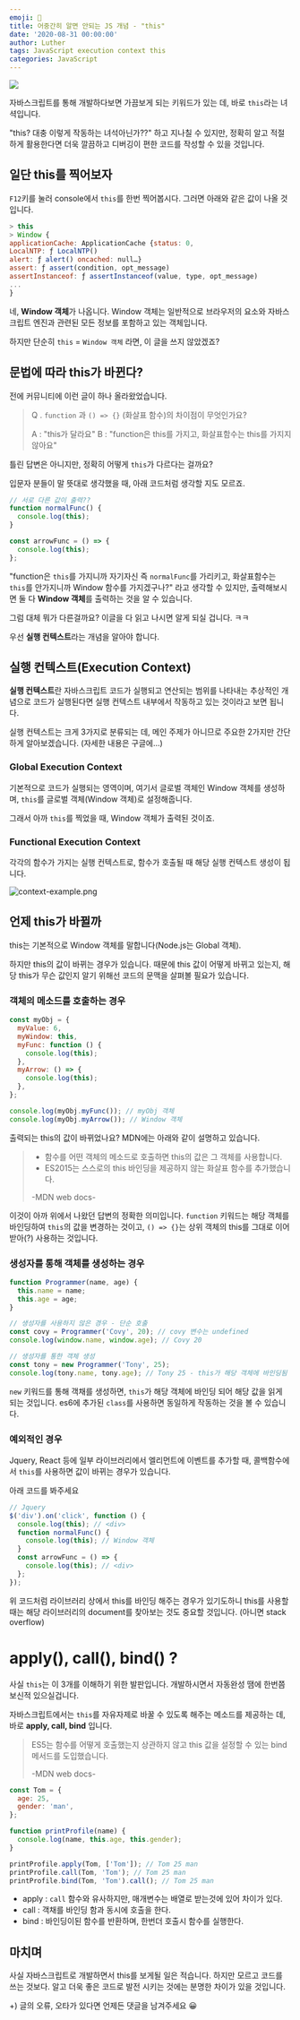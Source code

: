 ```yaml
---
emoji: 🏃
title: 어중간히 알면 안되는 JS 개념 - "this"
date: '2020-08-31 00:00:00'
author: Luther
tags: JavaScript execution context this
categories: JavaScript
---
```


![](./images/thumbnail.png)

자바스크립트를 통해 개발하다보면 가끔보게 되는 키워드가 있는 데, 바로 `this`라는 녀셕입니다.

"this? 대충 이렇게 작동하는 녀석아닌가??" 하고 지나칠 수 있지만, 정확히 알고 적절하게 활용한다면 더욱 깔끔하고 디버깅이 편한 코드를 작성할 수 있을 것입니다.

## 일단 this를 찍어보자

`F12`키를 눌러 console에서 `this`를 한번 찍어봅시다. 그러면 아래와 같은 값이 나올 것 입니다.

```javascript
> this
> Window {
applicationCache: ApplicationCache {status: 0,
LocalNTP: ƒ LocalNTP()
alert: ƒ alert() oncached: null…}
assert: ƒ assert(condition, opt_message)
assertInstanceof: ƒ assertInstanceof(value, type, opt_message)
...
}
```

네, **Window 객체**가 나옵니다. Window 객체는 일반적으로 브라우저의 요소와 자바스크립트 엔진과 관련된 모든 정보를 포함하고 있는 객체입니다.

하지만 단순히 `this` = `Window 객체` 라면, 이 글을 쓰지 않았겠죠?

## 문법에 따라 this가 바뀐다?

전에 커뮤니티에 이런 글이 하나 올라왔었습니다.

> Q . `function` 과 `() => {}` (화살표 함수)의 차이점이 무엇인가요?
>
> A : "this가 달라요"
> B : "function은 this를 가지고, 화살표함수는 this를 가지지 않아요"

틀린 답변은 아니지만, 정확히 어떻게 `this`가 다르다는 걸까요?

입문자 분들이 말 뜻대로 생각했을 때, 아래 코드처럼 생각할 지도 모르죠.

```javascript
// 서로 다른 값이 출력??
function normalFunc() {
  console.log(this);
}

const arrowFunc = () => {
  console.log(this);
};
```

"function은 `this`를 가지니까 자기자신 즉 `normalFunc`를 가리키고, 화살표함수는 `this`를 안가지니까 Window 함수를 가지겠구나?" 라고 생각할 수 있지만, 출력해보시면 둘 다 **Window 객체**를 출력하는 것을 알 수 있습니다.

그럼 대체 뭐가 다른걸까요? 이글을 다 읽고 나시면 알게 되실 겁니다. ㅋㅋ

우선 **실행 컨텍스트**라는 개념을 알아야 합니다.

## 실행 컨텍스트(Execution Context)

**실행 컨텍스트**란 자바스크립트 코드가 실행되고 연산되는 범위를 나타내는 추상적인 개념으로 코드가 실행된다면 실행 컨텍스트 내부에서 작동하고 있는 것이라고 보면 됩니다.

실행 컨텍스트는 크게 3가지로 분류되는 데, 메인 주제가 아니므로 주요한 2가지만 간단하게 알아보겠습니다. (자세한 내용은 구글에...)

### Global Execution Context

기본적으로 코드가 실행되는 영역이며, 여기서 글로벌 객체인 Window 객체를 생성하며, `this`를 글로벌 객체(Window 객체)로 설정해줍니다.

그래서 아까 `this`를 찍었을 때, Window 객체가 출력된 것이죠.

### Functional Execution Context

각각의 함수가 가지는 실행 컨텍스트로, 함수가 호출될 때 해당 실행 컨텍스트 생성이 됩니다.

![context-example.png](./images/context-example.png)

## 언제 this가 바뀔까

this는 기본적으로 Window 객체를 말합니다(Node.js는 Global 객체).

하지만 this의 값이 바뀌는 경우가 있습니다. 때문에 this 값이 어떻게 바뀌고 있는지, 해당 this가 무슨 값인지 알기 위해선 코드의 문맥을 살펴볼 필요가 있습니다.

### 객체의 메소드를 호출하는 경우

```javascript
const myObj = {
  myValue: 6,
  myWindow: this,
  myFunc: function () {
    console.log(this);
  },
  myArrow: () => {
    console.log(this);
  },
};

console.log(myObj.myFunc()); // myObj 객체
console.log(myObj.myArrow()); // Window 객체
```

출력되는 this의 값이 바뀌었나요? MDN에는 아래와 같이 설명하고 있습니다.

> - 함수를 어떤 객체의 메소드로 호출하면 this의 값은 그 객체를 사용합니다.
> - ES2015는 스스로의 this 바인딩을 제공하지 않는 화살표 함수를 추가했습니다.
>
> -MDN web docs-

이것이 아까 위에서 나왔던 답변의 정확한 의미입니다. `function` 키워드는 해당 객체를 바인딩하여 `this`의 값을 변경하는 것이고, `() => {}`는 상위 객체의 this를 그대로 이어받아(?) 사용하는 것입니다.

### 생성자를 통해 객체를 생성하는 경우

```javascript
function Programmer(name, age) {
  this.name = name;
  this.age = age;
}

// 생성자를 사용하지 않은 경우 - 단순 호출
const covy = Programmer('Covy', 20); // covy 변수는 undefined
console.log(window.name, window.age); // Covy 20

// 생성자를 통한 객체 생성
const tony = new Programmer('Tony', 25);
console.log(tony.name, tony.age); // Tony 25 - this가 해당 객체에 바인딩됨
```

`new` 키워드를 통해 객채를 생성하면, `this`가 해당 객체에 바인딩 되어 해당 값을 읽게 되는 것입니다. es6에 추가된 `class`를 사용하면 동일하게 작동하는 것을 볼 수 있습니다.

### 예외적인 경우

Jquery, React 등에 일부 라이브러리에서 엘리먼트에 이벤트를 추가할 때, 콜백함수에서 `this`를 사용하면 값이 바뀌는 경우가 있습니다.

아래 코드를 봐주세요

```javascript
// Jquery
$('div').on('click', function () {
  console.log(this); // <div>
  function normalFunc() {
    console.log(this); // Window 객체
  }
  const arrowFunc = () => {
    console.log(this); // <div>
  };
});
```

위 코드처럼 라이브러리 상에서 this를 바인딩 해주는 경우가 있기도하니 this를 사용할 때는 해당 라이브러리의 document를 찾아보는 것도 중요할 것입니다. (아니면 stack overflow)

# apply(), call(), bind() ?

사실 `this`는 이 3개를 이해하기 위한 발판입니다. 개발하시면서 자동완성 땜에 한번쯤 보신적 있으실겁니다.

자바스크립트에서는 `this`를 자유자제로 바꿀 수 있도록 해주는 메소드를 제공하는 데, 바로 **apply, call, bind** 입니다.

> ES5는 함수를 어떻게 호출했는지 상관하지 않고 this 값을 설정할 수 있는 bind 메서드를 도입했습니다.
>
> -MDN web docs-

```javascript
const Tom = {
  age: 25,
  gender: 'man',
};

function printProfile(name) {
  console.log(name, this.age, this.gender);
}

printProfile.apply(Tom, ['Tom']); // Tom 25 man
printProfile.call(Tom, 'Tom'); // Tom 25 man
printProfile.bind(Tom, 'Tom').call(); // Tom 25 man
```

- apply : `call` 함수와 유사하지만, 매개변수는 배열로 받는것에 있어 차이가 있다.
- call : 객채를 바인딩 함과 동시에 호출을 한다.
- bind : 바인딩이된 함수를 반환하며, 한번더 호출시 함수를 실행한다.

## 마치며

사실 자바스크립트로 개발하면서 this를 보게될 일은 적습니다. 하지만 모르고 코드를 쓰는 것보다. 알고 더욱 좋은 코드로 발전 시키는 것에는 분명한 차이가 있을 것입니다.

+) 글의 오류, 오타가 있다면 언제든 댓글을 남겨주세요 😀

```toc

```
